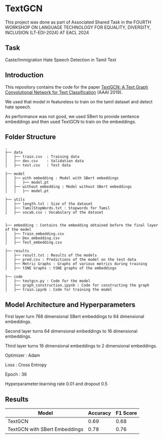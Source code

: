 # TextGCN

This project was done as part of Associated Shared Task in the FOURTH WORKSHOP ON LANGUAGE TECHNOLOGY FOR EQUALITY, DIVERSITY, INCLUSION (LT-EDI-2024) AT EACL 2024

## Task

Caste/Immigration Hate Speech Detection in Tamil Text

## Introduction

This repository contains the code for the paper [TextGCN: A Text Graph Convolutional Network for Text Classification](https://arxiv.org/abs/1809.05679) (AAAI 2019).

We used that model in featureless to train on the tamil dataset and detect hate speech.

As performance was not good, we used SBert to provide sentence embeddings and then used TextGCN to train on the embeddings.

## Folder Structure

```
.
├── data
│   ├── train.csv  : Training data
│   ├── dev.csv    : Validation data
│   ├── test.csv   : Test data

├── model
│   ├── with embedding : Model with SBert embeddings
│   │   ├── model.pt
│   ├── without embedding : Model without SBert embeddings
│   │   ├── model.pt

├── utils
│   ├── length.txt : Size of the dataset
│   ├── TamilStopWords.txt : Stopwords for Tamil
│   ├── vocab.csv : Vocabulary of the dataset


├── embedding : Contains the embedding obtained before the final layer of the model
│   ├── Train_embedding.csv
│   ├── Dev_embedding.csv
│   ├── Test_embedding.csv

├── results
│   ├── result.txt : Results of the models
│   ├── pred.csv : Predictions of the model on the test data
│   ├── Metric Graphs : Graphs of various metrics during training
│   ├── tSNE Graphs : tSNE graphs of the embeddings

├── code
│   ├── textgcn.py : Code for the model
│   ├── graph_construction.ipynb : Code for constructing the graph
│   ├── train.ipynb : Code for training the model

```

## Model Architecture and Hyperparameters

First layer turn 768 dimensional SBert embeddings to 64 dimensional embeddings.

Second layer turns 64 dimensional embeddings to 16 dimensional embeddings.

Third layer turns 16 dimensional embeddings to 2 dimensional embeddings.

Optimizer : Adam

Loss : Cross Entropy

Epoch : 36

Hyperparameter:learning rate 0.01 and dropout 0.5


## Results

| Model | Accuracy | F1 Score |
| --- | --- | --- |
| TextGCN | 0.69 | 0.68 |
| TextGCN with SBert Embeddings | 0.78 | 0.76 |











